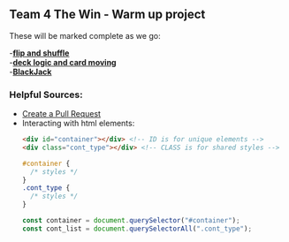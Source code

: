 ## Team 4 The Win - Warm up project

These will be marked complete as we go:

-<b>[flip and shuffle](https://cse110-sp25-group04.github.io/warmup-exercise/flip_shuffle)</b> <br>
-<b>[deck logic and card moving](https://cse110-sp25-group04.github.io/warmup-exercise/deck_move)</b> <br>
-<b>[BlackJack](https://cse110-sp25-group04.github.io/warmup-exercise/BlackJack)</b> <br>

### Helpful Sources:

  - [Create a Pull Request](https://docs.github.com/en/pull-requests/collaborating-with-pull-requests/proposing-changes-to-your-work-with-pull-requests/creating-a-pull-request)
  - Interacting with html elements:
    ```html
    <div id="container"></div> <!-- ID is for unique elements -->
    <div class="cont_type"></div> <!-- CLASS is for shared styles -->
    ```
    ```css
    #container {
      /* styles */
    }
    .cont_type {
      /* styles */
    }
    ```
    ```js
    const container = document.querySelector("#container");
    const cont_list = document.querySelectorAll(".cont_type");
    ```

